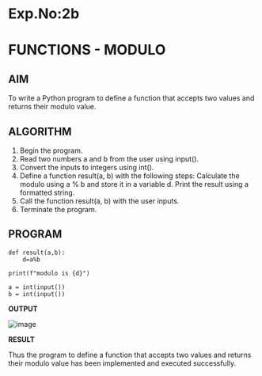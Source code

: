 
# Exp.No:2b  
# FUNCTIONS - MODULO

## AIM 

To write a Python program to define a function that accepts two values and returns their modulo value.

## ALGORITHM

1. Begin the program.
2. Read two numbers a and b from the user using input().
3. Convert the inputs to integers using int().
4. Define a function result(a, b) with the following steps:
    Calculate the modulo using a % b and store it in a variable d.
    Print the result using a formatted string.
5. Call the function result(a, b) with the user inputs.
6. Terminate the program.


## PROGRAM
```
def result(a,b):
    d=a%b
    
print(f"modulo is {d}")

a = int(input())
b = int(input())
```


**OUTPUT**

![image](https://github.com/user-attachments/assets/a37a274a-3f99-4f27-b56e-cb9acab97e7e)


**RESULT**

Thus the program to define a function that accepts two values and returns their modulo value has been implemented and executed successfully.
